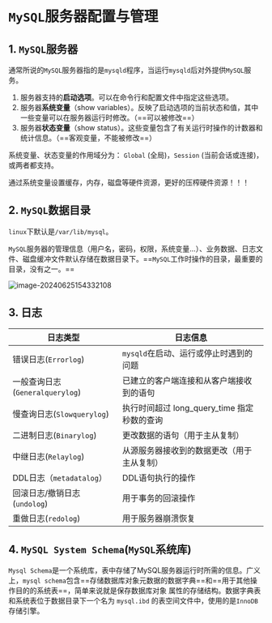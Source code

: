 # `MySQL`服务器配置与管理

## 1. `MySQL`服务器

通常所说的`MySQL`服务器指的是`mysqld`程序，当运行`mysqld`后对外提供`MySQL`服务。

1. 服务器支持的**启动选项**。可以在命令行和配置文件中指定这些选项。
2. 服务器**系统变量**（show variables）。反映了启动选项的当前状态和值，其中一些变量可以在服务器运行时修改。（==可以被修改==）
3. 服务器**状态变量**（show status）。这些变量包含了有关运行时操作的计数器和统计信息。（==客观变量，不能被修改==）  

系统变量、状态变量的作用域分为： `Global` (全局)，`Session` (当前会话或连接)，或两者都支持。 

通过系统变量设置缓存，内存，磁盘等硬件资源，更好的压榨硬件资源！！！

## 2. `MySQL`数据目录

`linux`下默认是`/var/lib/mysql`。

`MySQL`服务器的管理信息（用户名，密码，权限，系统变量...）、业务数据、日志文件、磁盘缓冲文件默认存储在数据目录下。==`MySQL`工作时操作的目录，最重要的目录，没有之一。==

![image-20240625154332108](E:\Note\MySQL\MySQL进阶\MySQL服务器配置与管理.assets\image-20240625154332108.png)

## 3. 日志

| 日志类型                        | 日志信息                                    |
| ------------------------------- | ------------------------------------------- |
| 错误日志(`Errorlog`)            | `mysqld`在启动、运行或停止时遇到的问题      |
| 一般查询日志(`Generalquerylog`) | 已建立的客户端连接和从客户端接收到的语句    |
| 慢查询日志(`Slowquerylog`)      | 执行时间超过 long_query_time 指定秒数的查询 |
| 二进制日志(`Binarylog`)         | 更改数据的语句（用于主从复制）              |
| 中继日志(`Relaylog`)            | 从源服务器接收到的数据更改（用于主从复制）  |
| DDL日志（`metadatalog`）        | DDL语句执行的操作                           |
| 回滚日志/撤销日志(`undolog`)    | 用于事务的回滚操作                          |
| 重做日志(`redolog`)             | 用于服务器崩溃恢复                          |

## 4. `MySQL System Schema`(`MySQL`系统库)  

`Mysql Schema`是一个系统库，表中存储了MySQL服务器运行时所需的信息。广义上，`mysql schema`包含==存储数据库对象元数据的数据字典==和==用于其他操作目的的系统表==，简单来说就是保存数据库对象 属性的存储结构。数据字典表和系统表位于数据目录下一个名为 `mysql.ibd` 的表空间文件中，使用的是`InnoDB`存储引擎。  









